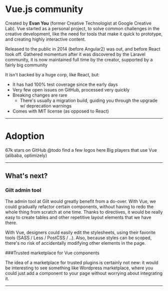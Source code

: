 # Vue.js community

Created by **Evan You** (former Creative Technologist at Google Creative Lab). 
Vue started as a personal project, to solve common challenges in the creative development, like the need for tools that make it quick to prototype, and creating highly interactive content.

Released to the public in 2014 (before Angular2) was out, and before React took off. 
Gathered momentum after it was discovered by the Laravel community, it is now maintained full time by the creator, supported by a fairly big community 

It isn't backed by a huge corp, like React, but: 
* It has had 100% test coverage since the early days
* Very few open issues on GitHub, processed very quickly
* Breaking changes are rare 
  * There's usually a migration build, guiding you through the upgrade w/ deprecation warnings 
* Comes with MIT license (as opposed to React)

---

# Adoption
67k stars on GitHub
@todo find a few logos here
Big players that use Vue (alibaba, optimizely)

---

## What's next?
### Gilt admin tool
The admin tool at Gilt would greatly benefit from a do-over. With Vue, we could gradually refactor certain components, without having to redo the whole thing from scratch at one time.
Thanks to directives, it would be really easy to create tables and other repetitive layout elements that we have there. 

With Vue, designers could easily edit the stylesheets, using their favorite tools (SASS / Less / PostCSS / ..). 
Also, because styles can be scoped, there's no risk of accidentally modifying other elements in the page.

###Trusted marketplace for Vue components

The idea of a marketplace for trusted plugins is certainly not new: it would be interesting to see something like Wordpress marketplace, where you could just add a component to your page without worrying about integrating it.

---

[issues]: https://github.com/vuejs/vue/issues
[stability]: http://blog.evanyou.me/2015/10/25/vuejs-re-introduction/#Stability